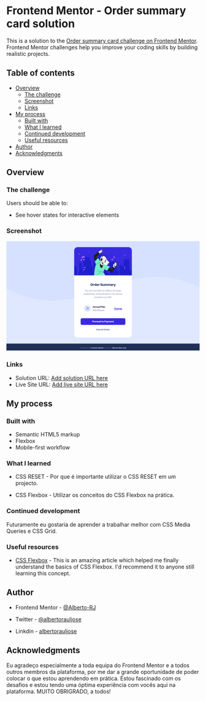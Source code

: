 # Frontend Mentor - Order summary card solution

This is a solution to the [Order summary card challenge on Frontend Mentor](https://www.frontendmentor.io/challenges/order-summary-component-QlPmajDUj). Frontend Mentor challenges help you improve your coding skills by building realistic projects.

## Table of contents

- [Overview](#overview)
  - [The challenge](#the-challenge)
  - [Screenshot](#screenshot)
  - [Links](#links)
- [My process](#my-process)
  - [Built with](#built-with)
  - [What I learned](#what-i-learned)
  - [Continued development](#continued-development)
  - [Useful resources](#useful-resources)
- [Author](#author)
- [Acknowledgments](#acknowledgments)

## Overview

### The challenge

Users should be able to:

- See hover states for interactive elements

### Screenshot

![Desktop Screenshot](./screenshot/desktop-creenshot.png)

### Links

- Solution URL: [Add solution URL here](https://your-solution-url.com)
- Live Site URL: [Add live site URL here](https://your-live-site-url.com)

## My process

### Built with

- Semantic HTML5 markup
- Flexbox
- Mobile-first workflow

### What I learned

- CSS RESET - Por que é importante utilizar o CSS RESET em um projecto.

- CSS Flexbox - Utilizar os conceitos do CSS Flexbox na prática.

### Continued development

Futuramente eu gostaria de aprender a trabalhar melhor com CSS Media Queries e CSS Grid.

### Useful resources

- [CSS Flexbox](https://www.example.com) - This is an amazing article which helped me finally understand the basics of CSS Flexbox. I'd recommend it to anyone still learning this concept.

## Author

- Frontend Mentor - [@Alberto-RJ](https://www.frontendmentor.io/profile/Alberto-RJ)

- Twitter - [@albertorauljose](https://www.twitter.com/albertorauljose)

- Linkdin - [albertorauljose](https://www.linkdin.com/in/albertorauljose)

## Acknowledgments

 Eu agradeço especialmente a toda equipa do Frontend Mentor e a todos outros membros da plataforma, por me dar a grande oportunidade de poder colocar o que estou aprendendo em prática. Estou fascinado com os desafios e estou tendo uma óptima  experiência com vocês aqui na plataforma. MUITO OBRIGRADO, a todos!